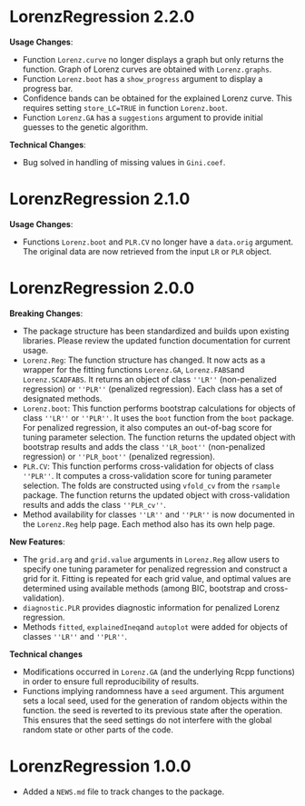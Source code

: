 # LorenzRegression 2.2.0

**Usage Changes**:

* Function `Lorenz.curve` no longer displays a graph but only returns the function. Graph of Lorenz curves are obtained with `Lorenz.graphs`.
* Function `Lorenz.boot` has a `show_progress` argument to display a progress bar.
* Confidence bands can be obtained for the explained Lorenz curve. This requires setting `store_LC=TRUE` in function `Lorenz.boot`.
* Function `Lorenz.GA` has a `suggestions` argument to provide initial guesses to the genetic algorithm. 

**Technical Changes**:

* Bug solved in handling of missing values in `Gini.coef`. 

# LorenzRegression 2.1.0

**Usage Changes**:

* Functions `Lorenz.boot` and `PLR.CV` no longer have a `data.orig` argument. The original data are now retrieved from the input `LR` or `PLR` object.

# LorenzRegression 2.0.0

**Breaking Changes**:

* The package structure has been standardized and builds upon existing
    libraries. Please review the updated function documentation for
    current usage.
* `Lorenz.Reg`: The function structure has changed. It now acts as a
    wrapper for the fitting functions `Lorenz.GA`, `Lorenz.FABS`and
    `Lorenz.SCADFABS`. It returns an object of class `''LR''`
    (non-penalized regression) or `''PLR''` (penalized regression). Each
    class has a set of designated methods.
* `Lorenz.boot`: This function performs bootstrap calculations for
    objects of class `''LR''` or `''PLR''`. It uses the `boot` function
    from the `boot` package. For penalized regression, it also computes
    an out-of-bag score for tuning parameter selection. The function
    returns the updated object with bootstrap results and adds the class
    `''LR_boot''` (non-penalized regression) or `''PLR_boot''`
    (penalized regression).
* `PLR.CV`: This function performs cross-validation for objects of
    class `''PLR''`. It computes a cross-validation score for tuning
    parameter selection. The folds are constructed using `vfold_cv` from
    the `rsample` package. The function returns the updated object with
    cross-validation results and adds the class `''PLR_cv''`.
* Method availability for classes `''LR''` and `''PLR''` is now
    documented in the `Lorenz.Reg` help page. Each method also has its
    own help page.

**New Features**:

* The `grid.arg` and `grid.value` arguments in `Lorenz.Reg` allow
    users to specify one tuning parameter for penalized regression and
    construct a grid for it. Fitting is repeated for each grid value,
    and optimal values are determined using available methods (among
    BIC, bootstrap and cross-validation).
* `diagnostic.PLR` provides diagnostic information for penalized
    Lorenz regression.
* Methods `fitted`, `explainedIneq`and `autoplot` were added for objects of classes `''LR''` and `''PLR''`.

**Technical changes**

* Modifications occurred in `Lorenz.GA` (and the underlying Rcpp
    functions) in order to ensure full reproducibility of results.
* Functions implying randomness have a `seed` argument. This argument
    sets a local seed, used for the generation of random objects within
    the function. the seed is reverted to its previous state after the
    operation. This ensures that the seed settings do not interfere with
    the global random state or other parts of the code.

# LorenzRegression 1.0.0

* Added a `NEWS.md` file to track changes to the package.
